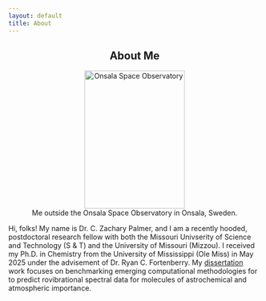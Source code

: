 ```yaml
---
layout: default
title: About
---
```

 <h2 style="text-align:center;">About Me</h2> 

<div style="text-align:center;">
    <figure>
    <img src="/images/website_image.png" 
         alt="Onsala Space Observatory" 
         width="200" height="275">
    <figcaption>Me outside the Onsala Space Observatory in Onsala, Sweden.</figcaption>
    </figure>
</div>

Hi, folks! My name is Dr. C. Zachary Palmer, and I am a recently hooded, postdoctoral research fellow with both the Missouri Univserity of Science and Technology (S & T) and the University of Missouri (Mizzou). I received my Ph.D. in Chemistry from the University of Mississippi (Ole Miss) in May 2025 under the advisement of Dr. Ryan C. Fortenberry. My [dissertation](/pdfs/diss.pdf) work focuses on benchmarking emerging computational methodologies for to predict rovibrational spectral data for molecules of astrochemical and atmospheric importance.